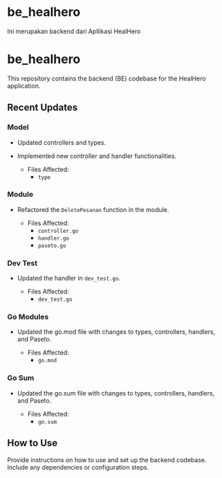# be_healhero
Ini merupakan backend dari Apllikasi HealHero

# be_healhero

This repository contains the backend (BE) codebase for the HealHero application.

## Recent Updates

### Model
- Updated controllers and types.
- Implemented new controller and handler functionalities.

   - Files Affected:
     - `type`

### Module
- Refactored the `DeletePesanan` function in the module.

   - Files Affected:
     - `controller.go`
     - `handler.go`
     - `paseto.go`

### Dev Test
- Updated the handler in `dev_test.go`.

   - Files Affected:
     - `dev_test.go`

### Go Modules
- Updated the go.mod file with changes to types, controllers, handlers, and Paseto.

   - Files Affected:
     - `go.mod`

### Go Sum
- Updated the go.sum file with changes to types, controllers, handlers, and Paseto.

   - Files Affected:
     - `go.sum`

## How to Use

Provide instructions on how to use and set up the backend codebase. Include any dependencies or configuration steps.
